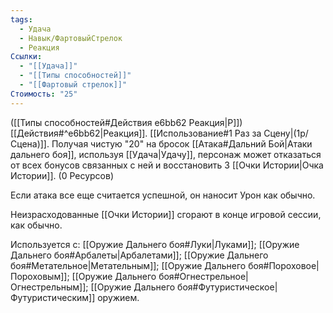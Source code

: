 ```yaml
---
tags:
  - Удача
  - Навык/ФартовыйСтрелок
  - Реакция
Ссылки:
  - "[[Удача]]"
  - "[[Типы способностей]]"
  - "[[Фартовый стрелок]]"
Стоимость: "25"
---
```

([[Типы способностей#Действия e6bb62 Реакция|Р]]) [[Действия#^e6bb62|Реакция]]. [[Использование#1 Раз за Сцену|(1р/Сцена)]]. Получая чистую "20" на бросок [[Атака#Дальний Бой|Атаки дальнего боя]], используя [[Удача|Удачу]], персонаж может отказаться от всех бонусов связанных с ней и восстановить 3 [[Очки Истории|Очка Истории]]. (0 Ресурсов)

Если атака все еще считается успешной, он наносит Урон как обычно. 

Неизрасходованные [[Очки Истории]] сгорают в конце игровой сессии, как обычно. 

Используется с: [[Оружие Дальнего боя#Луки|Луками]]; [[Оружие Дальнего боя#Арбалеты|Арбалетами]]; [[Оружие Дальнего боя#Метательное|Метательным]]; [[Оружие Дальнего боя#Пороховое|Пороховым]]; [[Оружие Дальнего боя#Огнестрельное|Огнестрельным]]; [[Оружие Дальнего боя#Футуристическое|Футуристическим]] оружием.